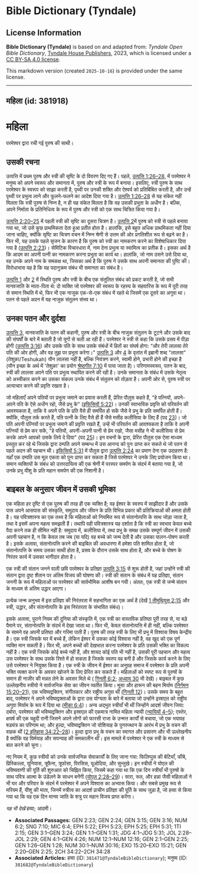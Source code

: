 # Bible Dictionary (Tyndale)

## License Information

**Bible Dictionary (Tyndale)** is based on and adapted from: _Tyndale Open Bible Dictionary_, [Tyndale House Publishers](https://tyndaleopenresources.com/), 2023, which is licensed under a [CC BY-SA 4.0 license](https://creativecommons.org/licenses/by-sa/4.0/legalcode.en).

This markdown version (created `2025-10-16`) is provided under the same license.



--------------------------------

## महिला (id: 381918)

महिला
=====

परमेश्वर द्वारा रची गई पुरुष की साथी।

उसकी रचना
---------

उत्पत्ति में प्रथम पुरुष और स्त्री की सृष्टि के दो विवरण दिए गए हैं। पहले, [उत्पत्ति 1:26–28,](https://ref.ly/Gen1:26-Gen1:28) में परमेश्वर ने मनुष्य को अपने स्वरूप और समानता में, पुरुष और स्त्री के रूप में बनाया। इसलिए, स्त्री पुरुष के साथ परमेश्वर के स्वरूप को साझा करती है, पृथ्वी पर उनकी शक्ति और ऐश्वर्य को प्रतिबिंबित करती है, और उन्हें पृथ्वी पर प्रभुत्व लाने और फूलने\-फलने का आदेश दिया गया है। [उत्पत्ति 1:26–28](https://ref.ly/Gen1:26-Gen1:28) से यह संकेत नहीं मिलता कि स्त्री पुरुष से निम्न है, न ही यह संकेत मिलता है कि वह उसकी प्रभुता के अधीन है। बल्कि, अपने निर्माता के प्रतिनिधित्व के रूप में पुरुष और स्त्री को एक साथ चित्रित किया गया है।

[उत्पत्ति 2:20–25](https://ref.ly/Gen2:20-Gen2:25) में पहली स्त्री की सृष्टि का दूसरा चित्रण है। [उत्पत्ति 2](https://ref.ly/Gen2:1-Gen2:25)में पुरुष को स्त्री से पहले बनाया गया था, जो उसे कुछ प्राथमिकता देता हुआ प्रतीत होता है। हालांकि, इसे बहुत अधिक प्राथमिकता नहीं दिया जाना चाहिए, क्योंकि सृष्टि का चित्रण वचन में निम्न श्रेणी से उत्तम की ओर प्रगतिशील रूप से बढ़ने का है। फिर भी, यह उसके पहले सृजन के कारण है कि पुरुष को स्त्री का नामकरण करने का विशेषाधिकार दिया गया है ([उत्पत्ति 2:23](https://ref.ly/Gen2:23))। सेमिटिक विचारधारा में, नाम देना प्रभुत्व या स्वामित्व का प्रतीक है। इसका अर्थ है कि आदम का अपनी पत्नी का नामकरण करना प्रभुता का कार्य था। हालांकि, जो नाम उसने उसे दिया था, वह उनके अपने नाम के समकक्ष था, जिसका अर्थ है कि पुरुष ने उसके साथ अपनी समानता की पुष्टि की। विरोधाभास यह है कि यह पदानुक्रम संबंध भी समानता का संबंध है।

[उत्पत्ति 1](https://ref.ly/Gen1:1-Gen1:31) और [2](https://ref.ly/Gen2:1-Gen2:25) में स्थिति पुरुष और स्त्री के बीच एक संतुलित संबंध को प्रकट करती है, जो सभी मानवजाति के माता\-पिता थे: दो व्यक्ति जो परमेश्वर की स्वरूप के रहस्य के सहवारिस के रूप में पूरी तरह से समान स्थिति में थे, फिर भी एक नाजुक एक\-से\-एक संबंध में रहते थे जिसमें एक दूसरे का अगुवा था। पतन से पहले अदन में यह नाजुक संतुलन संभव था।

उनका पतन और दुर्दशा
-------------------

[उत्पत्ति 3](https://ref.ly/Gen3:1-Gen3:24), मानवजाति के पतन की कहानी, पुरुष और स्त्री के बीच नाजुक संतुलन के टूटने और उसके बाद की संघर्षों के बारे में बताती है जो युगों से चली आ रही हैं। परमेश्वर ने स्त्री से कहा कि उसके प्रसव में पीड़ा होगी ([उत्पत्ति 3:16](https://ref.ly/Gen3:16)) और उसके पति के साथ उसके संबंधों में हितों का संघर्ष होगा: “और तेरी लालसा तेरे पति की ओर होगी, और वह तुझ पर प्रभुता करेगा।" [उत्पत्ति 3](https://ref.ly/Gen3:1-Gen3:24) और [4](https://ref.ly/Gen4:1-Gen4:26) के वृतांत में इब्रानी शब्द "लालसा" (तेशुक़ा/Teshukah) यौन लालसा नहीं है, बल्कि नियंत्रण करने, स्वामी होने, प्रभारी होने की इच्छा है (यौन इच्छा के अर्थ में 'तेशुक़ा' का प्रयोग [श्रेष्ठगीत 7:10](https://ref.ly/Song7:10) में पाया जाता है)। परिणामस्वरूप, पतन के बाद, स्त्री की लालसा अपने पति पर प्रभुत्व स्थापित करने की रही है। उनके समानता के संबंध में उसके नेतृत्व को अस्वीकार करने का उसका संकल्प उनके संबंध में संतुलन को तोड़ता है। अपनी ओर से, पुरुष स्त्री पर अत्याचार करने की प्रवृत्ति रखता है।

जो महिलाएँ अपने पतियों पर प्रभुत्व जमाने का प्रयास करती हैं, प्रेरित पौलुस कहते हैं, "हे पत्नियों, अपने\-अपने पति के ऐसे अधीन रहो, जैसे प्रभु के" ([इफिसियों 5:22](https://ref.ly/Eph5:22))। उनकी स्वाभाविक प्रवृत्ति को परिवर्तन की आवश्यकता है, ताकि वे अपने पति के प्रति वैसे ही समर्पित हो सकें जैसे वे प्रभु के प्रति समर्पित होती हैं। क्योंकि, पौलुस तर्क करते हैं, पति पत्नी के लिए वैसे ही हैं जैसे मसीह कलीसिया के लिए हैं (पद [23](https://ref.ly/Eph5:23))। जो पति अपनी पत्नियों पर प्रभुत्व जमाने की प्रवृत्ति रखते हैं, उन्हें भी परिवर्तन की आवश्यकता है ताकि वे अपनी पत्नियों से प्रेम कर सकें, "हे पतियों, अपनी\-अपनी पत्नी से प्रेम रखो, जैसा मसीह ने भी कलीसिया से प्रेम करके अपने आपको उसके लिये दे दिया" (पद [25](https://ref.ly/Eph5:25))। इन वचनों के द्वारा, प्रेरित पौलुस एक ऐसा माध्यम प्रस्तुत कर रहे थे जिसके द्वारा दम्पति अपने सम्बन्ध में उस आनन्द को पुनः प्राप्त कर सकते थे जो पतन से पहले अदन की पहचान थी। [इफिसियों 5:31](https://ref.ly/Eph5:31) में पौलुस द्वारा [उत्पत्ति 2:24](https://ref.ly/Gen2:24) का प्रमाण देना एक उदाहरण है: यहाँ एक दम्पति उस मूल एकता को पुनः प्राप्त कर सकता है जिसे परमेश्वर ने उनके लिए प्रयोजन किया था। समान व्यक्तियों के संबंध को उत्तरदायित्व की एक श्रेणी में परस्पर समर्पण के संदर्भ में बताया गया है, जो उनके प्रभु यीशु के प्रति महान समर्पण की एक निशानी है।

बाइबल के अनुसार जीवन में उसकी भूमिका
------------------------------------

एक महिला हर दृष्टि से एक पुरुष की तरह ही एक व्यक्ति है; वह ईश्वर के स्वरुप में साझीदार है और उसके पास अपने आसपास की संस्कृति, समुदाय और जीवन के प्रति विभिन्न प्रकार की प्रतिक्रियाओं की क्षमता होती है। यह पवित्रशास्त्र का एक तथ्य है कि महिलाओं को नियमित रूप से संतानोत्पत्ति के साथ जोड़ा जाता है, तथा वे इसमें अपना महत्व समझती हैं। तथापि वही पवित्रशास्त्र यह दर्शाता है कि स्त्री का स्वभाव केवल बच्चे पैदा करने तक ही सीमित नहीं है: समुदाय में, कलीसिया में, तथा प्रभु के समक्ष उसके सम्पूर्ण जीवन में उसकी अपनी पहचान है, न कि केवल तब जब (या यदि) वह बच्चे को जन्म देती है और उसका पालन\-पोषण करती है। इसके अलावा, संतानोत्पत्ति करने की बाइबिल की अवधारणा में हमेशा पति शामिल होता है, जो संतानोत्पत्ति के समय उसका साथी होता है, प्रसव के दौरान उसके साथ होता है, और बच्चे के पोषण के निरंतर कार्य में उसका भागीदार होता है।

एक स्त्री की संतान जनने वाली छवि परमेश्वर के प्रतिज्ञा [उत्पति 3:15](https://ref.ly/Gen3:15) से शुरू होती है, जहां उन्होंने स्त्री की संतान द्वारा दुष्ट शैतान पर अंतिम विजय की घोषणा की। स्त्री की संतान के संबंध में यह प्रतिज्ञा, संतान जननी के रूप में महिलाओं पर परमेश्वर की सार्वभौमिक आशीष बन गयी। अंततः, एक स्त्री से जन्मे संतान के माध्यम से अंतिम उद्धार आएगा। 

प्रत्येक जन्म अनुभव में इस प्रतिज्ञा की निरंतरता में सहभागिता का एक अर्थ है (देखें [1 तीमुथियुस 2:15](https://ref.ly/1Tim2:15) और स्त्री, उद्धार, और संतानोत्पत्ति के इस निरंतरता के संभावित संबंध)।

इसके अलावा, पुराने नियम की दुनिया की संस्कृति में, एक स्त्री का वास्तविक प्रतिष्ठा पूरी तरह से, या बड़े पैमाने पर, संतानोत्पत्ति के संदर्भ में देखा जाता था। फिर भी, केवल संतानोत्पत्ति में ही नहीं, बल्कि परमेश्वर के सामने वह अपनी प्रतिष्ठा और गरिमा पाती हैं। पुरुष की तरह स्त्री के लिए भी प्रभु में विश्वास विषय केन्द्रीय है। एक स्त्री जिसके घर में बच्चे हैं, लेकिन ईश्वर में उसका कोई विश्वास नहीं है, वह खुद को एक पूर्ण व्यक्ति मान सकती है। फिर भी, अपने बच्चों की देखभाल करना परमेश्वर के प्रति उसकी भक्ति का विकल्प नहीं है। एक स्त्री जिसके कोई बच्चे नहीं हैं, और शायद कोई पति भी नहीं है, उसकी पूरी पहचान और महत्व उस परमेश्वर के साथ उसके रिश्ते में हो सकता है जिसके स्वरुप वह बनी है और जिसके कार्य करने के लिए उसे परमेश्वर ने नियुक्त किया है। एक स्त्री के जीवन में ईश्वर का अनुग्रह समाज में परमेश्वर के प्रति अपनी भक्ति व्यक्त करने के अवसर खोजने के लिए प्रेरित कर सकते हैं। महिलाओं को स्पष्ट रूप से पुरुषों के समान ही नाज़ीर की मन्नत लेने के अवसर मिले थे ( [गिनती 6:2](https://ref.ly/Num6:2); [अध्याय 30](https://ref.ly/Num6:2) भी देखें)। बाइबल में कुछ उल्लेखनीय स्त्रीयो ने सार्वजनिक सेवा का जीवन व्यतीत किया। मूसा और हारून की बहन मिर्याम ([निर्गमन 15:20–21](https://ref.ly/Exod15:20-Exod15:21)), एक भविष्यद्वक्तिन, संगीतकार और राष्ट्रीय अगुवा थीं ([गिनती 12](https://ref.ly/Num12:1-Num12:16))। उसके समय के बहुत बाद, परमेश्वर ने अपने भविष्यद्वक्ताओं के द्वारा उस योग्यता के बारे में बताया जो उन्होंने इस्राएल को राष्ट्रीय अगुवा मिर्याम के रूप में दिया था ([मीका 6:4](https://ref.ly/Mic6:4))। अन्य अद्भुत स्त्रीयाँ भी थीं जिन्होंने आदर्श जीवन जिया: दबोरा, परमेश्वर की भविष्यद्वक्तिन और इस्राएल की एकमात्र नामित महिला न्यायी ([न्यायियों 4–5](https://ref.ly/Judg4:1-Judg5:31)); एस्तेर, क्षयर्ष की एक यहूदी रानी जिसने अपने लोगों को फारसी राजा के उन्मत्त कार्यों से बचाया, जो एक भयावह षड्यंत्र का परिणाम था; और हुल्दा, भविष्यद्वक्तिन जो योशियाह के पुनरुत्थान के आरंभ में प्रभु के वचन की वाहक थीं ([2 इतिहास 34:22–28](https://ref.ly/2Chr34:22-2Chr34:28))। हुल्दा द्वारा प्रभु के वचन का स्वागत और प्रसारण और भी उल्लेखनीय है क्योंकि वह यिर्मयाह और सपन्याह की समकालीन थीं। इस मामले में परमेश्वर ने एक स्त्री के माध्यम से बात करने को चुना।

नए नियम में, कुछ स्त्रीयों को उनके सार्वजनिक सेवाकार्यों के लिए जाना गया: फिलिप्पुस की बेटियाँ, फीबे, प्रिस्किल्ला, यूनियास, त्रूफैना, त्रूफोसा, पिरसिस, यूओदिया, और सुन्तुखे। इन स्त्रीयों ने योएल की भविष्यवाणी की पूर्ति की शुरुआत को चिह्नित किया, जिसमें कहा गया था कि एक दिन स्त्रीयाँ भी पुरुषों के साथ पवित्र आत्मा के उंडेलने के साधन बनेंगी ([योएल 2:28–29](https://ref.ly/Joel2:28-Joel2:29))। सारा, रूत, और हन्ना जैसी महिलाओं ने भी घर और परिवार के संदर्भ में परमेश्वर में अपने विश्वास का अभ्यास किया। और सबसे प्रमुख रूप से मरियम हैं, यीशु की माता, जिनमें स्त्रीत्व का आदर्श प्राचीन प्रतिज्ञा की पूर्ति के साथ जुड़ा है, जो हव्वा से किया गया था कि वह एक दिन मानव जाति के शत्रु पर महान विजय प्राप्त करेंगा।

*यह भी देखें* हव्वा; आदमी।

* **Associated Passages:** GEN 2:23; GEN 2:24; GEN 3:15; GEN 3:16; NUM 6:2; SNG 7:10; MIC 6:4; EPH 5:22; EPH 5:23; EPH 5:25; EPH 5:31; 1TI 2:15; GEN 3:1–GEN 3:24; GEN 1:1–GEN 1:31; JDG 4:1–JDG 5:31; JOL 2:28–JOL 2:29; GEN 4:1–GEN 4:26; NUM 12:1–NUM 12:16; GEN 2:1–GEN 2:25; GEN 1:26–GEN 1:28; NUM 30:1–NUM 30:16; EXO 15:20–EXO 15:21; GEN 2:20–GEN 2:25; 2CH 34:22–2CH 34:28
* **Associated Articles:** हव्वा (ID: `381471@TyndaleBibleDictionary`); मनुष्य (ID: `381682@TyndaleBibleDictionary`)

